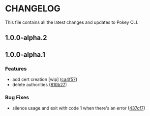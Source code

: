 # CHANGELOG

This file contains all the latest changes and updates to Pokey CLI.

## 1.0.0-alpha.2

## 1.0.0-alpha.1

### Features

- add cert creation [wip] ([ca4f57](https://github.com/krystal/pokey-cli/commit/ca4f57ed147b1f96cb93edb891adcfe66cbbf0f4))
- delete authorities ([810b27](https://github.com/krystal/pokey-cli/commit/810b27634ff845c0c72bf572c16c37052404e208))

### Bug Fixes

- silence usage and exit with code 1 when there's an error ([437cf7](https://github.com/krystal/pokey-cli/commit/437cf7934a265f9fea664ad3ffda8c3a309d52c0))
